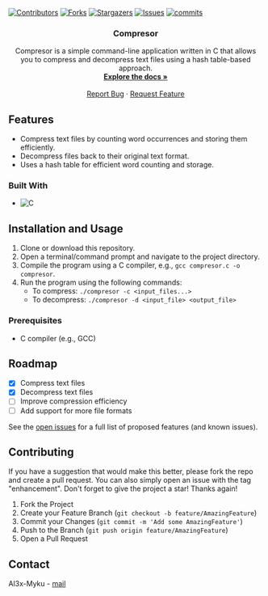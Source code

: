 
<a name="readme-top"></a>

[![Contributors][contributors-shield]][contributors-url]
[![Forks][forks-shield]][forks-url]
[![Stargazers][stars-shield]][stars-url]
[![Issues][issues-shield]][issues-url]
[![commits](https://flat.badgen.net/github/commits/Al3x-Myku/Compresor/main?scale=1.4)](https://github.com/Al3x-Myku/Compresor/commits/main?icon=github&color=green&style=for-the-badge)

<h3 align="center">Compresor</h3>

<p align="center">
    Compresor is a simple command-line application written in C that allows you to compress and decompress text files using a hash table-based approach.
    <br />
    <a href="https://github.com/Al3x-Myku/Compresor/blob/master/README.md"><strong>Explore the docs »</strong></a>
    <br />
    <br />
    <a href="https://github.com/Al3x-Myku/Compresor/issues">Report Bug</a>
    ·
    <a href="https://github.com/Al3x-Myku/Compresor/issues">Request Feature</a>
</p>
</div>

<!-- Features! -->
## Features

- Compress text files by counting word occurrences and storing them efficiently.
- Decompress files back to their original text format.
- Uses a hash table for efficient word counting and storage.

### Built With

* ![C](https://img.shields.io/badge/C-%2300599C.svg?style=for-the-badge&logo=c&logoColor=white)

<!-- Installation and Usage -->
## Installation and Usage

1. Clone or download this repository.
2. Open a terminal/command prompt and navigate to the project directory.
3. Compile the program using a C compiler, e.g., `gcc compresor.c -o compresor`.
4. Run the program using the following commands:
   - To compress: `./compresor -c <input_files...>`
   - To decompress: `./compresor -d <input_file> <output_file>`

### Prerequisites

- C compiler (e.g., GCC)

<!-- ROADMAP -->
## Roadmap
- [x] Compress text files
- [x] Decompress text files
- [ ] Improve compression efficiency
- [ ] Add support for more file formats

See the [open issues](https://github.com/Al3x-Myku/Compresor/issues) for a full list of proposed features (and known issues).

<!-- CONTRIBUTING -->
## Contributing
If you have a suggestion that would make this better, please fork the repo and create a pull request. You can also simply open an issue with the tag "enhancement".
Don't forget to give the project a star! Thanks again!

1. Fork the Project
2. Create your Feature Branch (`git checkout -b feature/AmazingFeature`)
3. Commit your Changes (`git commit -m 'Add some AmazingFeature'`)
4. Push to the Branch (`git push origin feature/AmazingFeature`)
5. Open a Pull Request

<!-- CONTACT -->
## Contact

Al3x-Myku - [mail](mailto:micu.georgealexandru@gmail.com)

<!-- MARKDOWN LINKS & IMAGES -->
<!-- https://www.markdownguide.org/basic-syntax/#reference-style-links -->
[contributors-shield]: https://img.shields.io/github/contributors/Al3x-Myku/Compresor.svg?style=for-the-badge
[contributors-url]: https://github.com/Al3x-Myku/Compresor/graphs/contributors
[forks-shield]: https://img.shields.io/github/forks/Al3x-Myku/Compresor.svg?style=for-the-badge
[forks-url]: https://github.com/Al3x-Myku/Compresor/network/members
[stars-shield]: https://img.shields.io/github/stars/Al3x-Myku/Compresor.svg?style=for-the-badge
[stars-url]: https://github.com/Al3x-Myku/Compresor/stargazers
[issues-shield]: https://img.shields.io/github/issues/Al3x-Myku/Compresor.svg?style=for-the-badge
[issues-url]: https://github.com/Al3x-Myku/Compresor/issues

